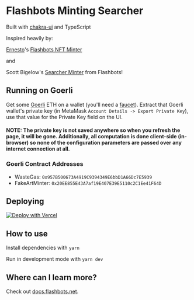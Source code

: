 # Flashbots Minting Searcher

Built with [chakra-ui](https://github.com/chakra-ui/chakra-ui) and TypeScript

Inspired heavily by:

[Ernesto](https://twitter.com/ernestognw)'s [Flashbots NFT Minter](https://github.com/ernestognw/flashbots-nft-minter)

and

Scott Bigelow's [Searcher Minter](https://github.com/flashbots/searcher-minter) from Flashbots!


## Running on Goerli

Get some [Goerli](https://goerli.etherscan.io/) ETH on a wallet (you'll need a [faucet](https://faucet.goerli.mudit.blog/)). Extract that Goerli wallet's private key (in MetaMask `Account Details -> Export Private Key`), use that value for the Private Key field on the UI.

#### NOTE: The private key is not saved anywhere so when you refresh the page, it will be gone. Additionally, all computation is done client-side (in-browser) so none of the configuration parameters are passed over any internet connection at all.

### Goerli Contract Addresses

* WasteGas: `0x957B500673A4919C9394349E6bbD1A66Dc7E5939`
* FakeArtMinter: `0x20EE855E43A7af19E407E39E5110c2C1Ee41F64D`


## Deploying

[![Deploy with Vercel](https://vercel.com/button)](https://vercel.com/new/git/external?repository-url=https://github.com/vercel/next.js/tree/canary/examples/with-chakra-ui-typescript&project-name=with-chakra-ui-typescript&repository-name=with-chakra-ui-typescript)


## How to use

Install dependencies with `yarn`

Run in development mode with `yarn dev`

## Where can I learn more?

Check out [docs.flashbots.net](https://docs.flashbots.net).